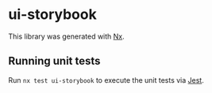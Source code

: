 # ui-storybook

This library was generated with [Nx](https://nx.dev).

## Running unit tests

Run `nx test ui-storybook` to execute the unit tests via [Jest](https://jestjs.io).
